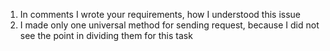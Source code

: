 1) In comments I wrote your requirements, how I understood this issue
2) I made only one universal method for sending request, because I did not see the point in dividing them for this task 
